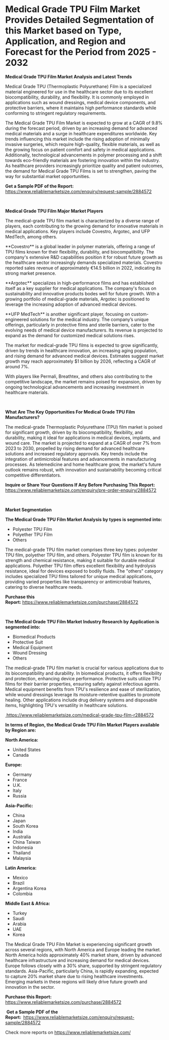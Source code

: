 <p><h1>Medical Grade TPU Film Market Provides Detailed Segmentation of this Market based on Type, Application, and Region and Forecast for the Period from 2025 - 2032</h1></p><p><strong>Medical Grade TPU Film Market Analysis and Latest Trends</strong></p>
<p><p>Medical Grade TPU (Thermoplastic Polyurethane) Film is a specialized material engineered for use in the healthcare sector due to its excellent biocompatibility, durability, and flexibility. It is commonly employed in applications such as wound dressings, medical device components, and protective barriers, where it maintains high performance standards while conforming to stringent regulatory requirements. </p><p>The Medical Grade TPU Film Market is expected to grow at a CAGR of 9.8% during the forecast period, driven by an increasing demand for advanced medical materials and a surge in healthcare expenditures worldwide. Key trends influencing this market include the rising adoption of minimally invasive surgeries, which require high-quality, flexible materials, as well as the growing focus on patient comfort and safety in medical applications. Additionally, technological advancements in polymer processing and a shift towards eco-friendly materials are fostering innovation within the industry. As healthcare providers increasingly prioritize quality and patient outcomes, the demand for Medical Grade TPU Films is set to strengthen, paving the way for substantial market opportunities.</p></p>
<p><strong>Get a Sample PDF of the Report:&nbsp;</strong> <a href="https://www.reliablemarketsize.com/enquiry/request-sample/2884572?utm_campaign=3307&utm_medium=2&utm_source=Github&utm_content=ia&utm_term=13032025&utm_id=medical-grade-tpu-film">https://www.reliablemarketsize.com/enquiry/request-sample/2884572</a></p>
<p>&nbsp;</p>
<p><strong>Medical Grade TPU Film Major Market Players</strong></p>
<p><p>The medical-grade TPU film market is characterized by a diverse range of players, each contributing to the growing demand for innovative materials in medical applications. Key players include Covestro, Argotec, and UFP MedTech, among others.</p><p>**Covestro** is a global leader in polymer materials, offering a range of TPU films known for their flexibility, durability, and biocompatibility. The company's extensive R&D capabilities position it for robust future growth as the healthcare sector increasingly demands specialized materials. Covestro reported sales revenue of approximately €14.5 billion in 2022, indicating its strong market presence.</p><p>**Argotec** specializes in high-performance films and has established itself as a key supplier for medical applications. The company's focus on sustainability and innovative products bodes well for future growth. With a growing portfolio of medical-grade materials, Argotec is positioned to leverage the increasing adoption of advanced medical devices. </p><p>**UFP MedTech** is another significant player, focusing on custom-engineered solutions for the medical industry. The company’s unique offerings, particularly in protective films and sterile barriers, cater to the evolving needs of medical device manufacturers. Its revenue is projected to expand as the demand for customized medical solutions rises.</p><p>The market for medical-grade TPU films is expected to grow significantly, driven by trends in healthcare innovation, an increasing aging population, and rising demand for advanced medical devices. Estimates suggest market growth may reach approximately $1 billion by 2026, reflecting a CAGR of around 7%. </p><p>With players like Permali, Breathtex, and others also contributing to the competitive landscape, the market remains poised for expansion, driven by ongoing technological advancements and increasing investment in healthcare materials.</p></p>
<p>&nbsp;</p>
<p><strong>What Are The Key Opportunities For Medical Grade TPU Film Manufacturers?</strong></p>
<p><p>The medical-grade Thermoplastic Polyurethane (TPU) film market is poised for significant growth, driven by its biocompatibility, flexibility, and durability, making it ideal for applications in medical devices, implants, and wound care. The market is projected to expand at a CAGR of over 7% from 2023 to 2030, propelled by rising demand for advanced healthcare solutions and increased regulatory approvals. Key trends include the integration of antimicrobial features and advancements in manufacturing processes. As telemedicine and home healthcare grow, the market's future outlook remains robust, with innovation and sustainability becoming critical competitive differentiators.</p></p>
<p><strong>Inquire or Share Your Questions If Any Before Purchasing This Report:</strong> <a href="https://www.reliablemarketsize.com/enquiry/pre-order-enquiry/2884572?utm_campaign=3307&utm_medium=2&utm_source=Github&utm_content=ia&utm_term=13032025&utm_id=medical-grade-tpu-film">https://www.reliablemarketsize.com/enquiry/pre-order-enquiry/2884572</a></p>
<p>&nbsp;</p>
<p><strong>Market Segmentation</strong></p>
<p><strong>The Medical Grade TPU Film Market Analysis by types is segmented into:</strong></p>
<p><ul><li>Polyester TPU Film</li><li>Polyether TPU Film</li><li>Others</li></ul></p>
<p><p>The medical-grade TPU film market comprises three key types: polyester TPU film, polyether TPU film, and others. Polyester TPU film is known for its strength and chemical resistance, making it suitable for durable medical applications. Polyether TPU film offers excellent flexibility and hydrolysis resistance, ideal for devices exposed to bodily fluids. The "others" category includes specialized TPU films tailored for unique medical applications, providing varied properties like transparency or antimicrobial features, catering to diverse healthcare needs.</p></p>
<p><strong>Purchase this Report:&nbsp;</strong><a href="https://www.reliablemarketsize.com/purchase/2884572?utm_campaign=3307&utm_medium=2&utm_source=Github&utm_content=ia&utm_term=13032025&utm_id=medical-grade-tpu-film">https://www.reliablemarketsize.com/purchase/2884572</a></p>
<p>&nbsp;</p>
<p><strong>The Medical Grade TPU Film Market Industry Research by Application is segmented into:</strong></p>
<p><ul><li>Biomedical Products</li><li>Protective Suit</li><li>Medical Equipment</li><li>Wound Dressing</li><li>Others</li></ul></p>
<p><p>The medical-grade TPU film market is crucial for various applications due to its biocompatibility and durability. In biomedical products, it offers flexibility and protection, enhancing device performance. Protective suits utilize TPU films for their barrier properties, ensuring safety against infectious agents. Medical equipment benefits from TPU's resilience and ease of sterilization, while wound dressings leverage its moisture-retentive qualities to promote healing. Other applications include drug delivery systems and disposable items, highlighting TPU's versatility in healthcare solutions.</p></p>
<p><a href="https://www.reliablemarketsize.com/medical-grade-tpu-film-r2884572?utm_campaign=3307&utm_medium=2&utm_source=Github&utm_content=ia&utm_term=13032025&utm_id=medical-grade-tpu-film">&nbsp;https://www.reliablemarketsize.com/medical-grade-tpu-film-r2884572</a></p>
<p><strong>In terms of Region, the Medical Grade TPU Film Market Players available by Region are:</strong></p>
<p>
    <p> <strong> North America: </strong>
        <ul>
            <li>United States</li>
            <li>Canada</li>
        </ul>
        </p> 
    <p> <strong> Europe: </strong>
        <ul>
            <li>Germany</li>
            <li>France</li>
            <li>U.K.</li>
            <li>Italy</li>
            <li>Russia</li>
        </ul>
        </p> 
    <p> <strong> Asia-Pacific: </strong>
        <ul>
            <li>China</li>
            <li>Japan</li>
            <li>South Korea</li>
            <li>India</li>
            <li>Australia</li>
            <li>China Taiwan</li>
            <li>Indonesia</li>
            <li>Thailand</li>
            <li>Malaysia</li>
        </ul>
        </p> 
    <p> <strong> Latin America: </strong>
        <ul>
            <li>Mexico</li>
            <li>Brazil</li>
            <li>Argentina Korea</li>
            <li>Colombia</li>
        </ul>
        </p> 
    <p> <strong> Middle East & Africa: </strong>
        <ul>
            <li>Turkey</li>
            <li>Saudi</li>
            <li>Arabia</li>
            <li>UAE</li>
            <li>Korea</li>
        </ul>
    </p>
    </p>
<p><p>The Medical Grade TPU Film Market is experiencing significant growth across several regions, with North America and Europe leading the market. North America holds approximately 40% market share, driven by advanced healthcare infrastructure and increasing demand for medical devices. Europe follows closely with a 30% share, supported by stringent regulatory standards. Asia-Pacific, particularly China, is rapidly expanding, expected to capture 20% market share due to rising healthcare investments. Emerging markets in these regions will likely drive future growth and innovation in the sector.</p></p>
<p><strong>Purchase this Report: </strong><a href="https://www.reliablemarketsize.com/purchase/2884572?utm_campaign=3307&utm_medium=2&utm_source=Github&utm_content=ia&utm_term=13032025&utm_id=medical-grade-tpu-film">https://www.reliablemarketsize.com/purchase/2884572</a></p>
<p>&nbsp;<strong>Get a Sample PDF of the Report:&nbsp;&nbsp;</strong><a href="https://www.reliablemarketsize.com/enquiry/request-sample/2884572?utm_campaign=3307&utm_medium=2&utm_source=Github&utm_content=ia&utm_term=13032025&utm_id=medical-grade-tpu-film">https://www.reliablemarketsize.com/enquiry/request-sample/2884572</a></p>
<p><strong></strong></p>
<p>Check more reports on <a href="https://www.reliablemarketsize.com/?utm_campaign=3307&utm_medium=2&utm_source=Github&utm_content=ia&utm_term=13032025&utm_id=medical-grade-tpu-film">https://www.reliablemarketsize.com/</a></p>